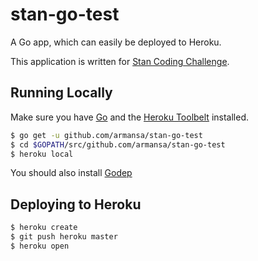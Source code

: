 
# stan-go-test

A Go app, which can easily be deployed to Heroku.

This application is written for [Stan Coding Challenge](https://challengeaccepted.streamco.com.au/).

## Running Locally

Make sure you have [Go](http://golang.org/doc/install) and the [Heroku Toolbelt](https://toolbelt.heroku.com/) installed.

```sh
$ go get -u github.com/armansa/stan-go-test
$ cd $GOPATH/src/github.com/armansa/stan-go-test
$ heroku local
```

You should also install [Godep](https://github.com/tools/godep)

## Deploying to Heroku

```sh
$ heroku create
$ git push heroku master
$ heroku open
```
